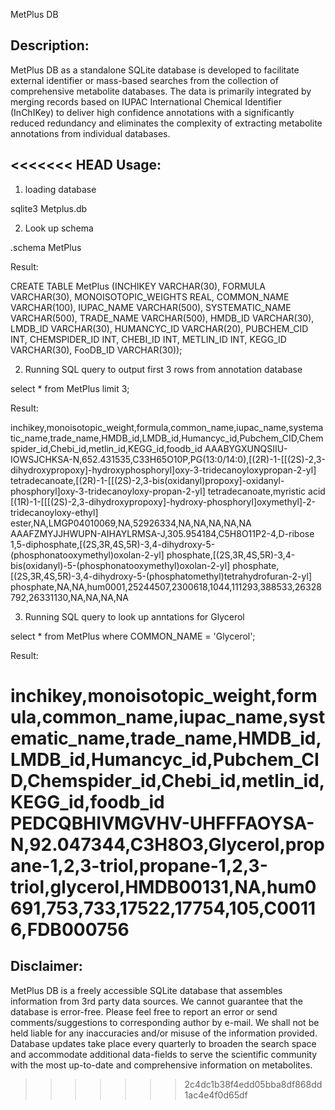 MetPlus DB

Description:
---------------------
MetPlus DB as a standalone SQLite database is developed to facilitate external identifier or mass-based searches from the collection of comprehensive metabolite databases. The data is primarily integrated by merging records based on IUPAC International Chemical Identifier (InChIKey) to deliver high confidence annotations with a significantly reduced redundancy and eliminates the complexity of extracting metabolite annotations from individual databases.

<<<<<<< HEAD
Usage:
------

1) loading database

sqlite3 Metplus.db

2) Look up schema

.schema MetPlus

Result:

CREATE TABLE MetPlus
(INCHIKEY VARCHAR(30),
FORMULA VARCHAR(30),
MONOISOTOPIC_WEIGHTS REAL,
COMMON_NAME VARCHAR(100),
IUPAC_NAME VARCHAR(500),
SYSTEMATIC_NAME VARCHAR(500),
TRADE_NAME VARCHAR(500),
HMDB_ID VARCHAR(30),
LMDB_ID VARCHAR(30),
HUMANCYC_ID VARCHAR(20),
PUBCHEM_CID INT,
CHEMSPIDER_ID INT,
CHEBI_ID INT,
METLIN_ID INT,
KEGG_ID VARCHAR(30),
FooDB_ID VARCHAR(30));

2) Running SQL query to output first 3 rows from annotation database

select * from MetPlus limit 3;

Result:

inchikey,monoisotopic_weight,formula,common_name,iupac_name,systematic_name,trade_name,HMDB_id,LMDB_id,Humancyc_id,Pubchem_CID,Chemspider_id,Chebi_id,metlin_id,KEGG_id,foodb_id
AAABYGXUNQSIIU-IOWSJCHKSA-N,652.431535,C33H65O10P,PG(13:0/14:0),[(2R)-1-[[(2S)-2,3-dihydroxypropoxy]-hydroxyphosphoryl]oxy-3-tridecanoyloxypropan-2-yl] tetradecanoate,[(2R)-1-[[(2S)-2,3-bis(oxidanyl)propoxy]-oxidanyl-phosphoryl]oxy-3-tridecanoyloxy-propan-2-yl] tetradecanoate,myristic acid [(1R)-1-[[[(2S)-2,3-dihydroxypropoxy]-hydroxy-phosphoryl]oxymethyl]-2-tridecanoyloxy-ethyl] ester,NA,LMGP04010069,NA,52926334,NA,NA,NA,NA,NA
AAAFZMYJJHWUPN-AIHAYLRMSA-J,305.954184,C5H8O11P2-4,D-ribose 1,5-diphosphate,[(2S,3R,4S,5R)-3,4-dihydroxy-5-(phosphonatooxymethyl)oxolan-2-yl] phosphate,[(2S,3R,4S,5R)-3,4-bis(oxidanyl)-5-(phosphonatooxymethyl)oxolan-2-yl] phosphate,[(2S,3R,4S,5R)-3,4-dihydroxy-5-(phosphatomethyl)tetrahydrofuran-2-yl] phosphate,NA,NA,hum0001,25244507,2300618,1044,111293,388533,26328792,26331130,NA,NA,NA,NA

3) Running SQL query to look up anntations for Glycerol

select * from MetPlus where COMMON_NAME = 'Glycerol';

Result:

inchikey,monoisotopic_weight,formula,common_name,iupac_name,systematic_name,trade_name,HMDB_id,LMDB_id,Humancyc_id,Pubchem_CID,Chemspider_id,Chebi_id,metlin_id,KEGG_id,foodb_id
PEDCQBHIVMGVHV-UHFFFAOYSA-N,92.047344,C3H8O3,Glycerol,propane-1,2,3-triol,propane-1,2,3-triol,glycerol,HMDB00131,NA,hum0691,753,733,17522,17754,105,C00116,FDB000756
=======
Disclaimer:
---------------------
MetPlus DB is a freely accessible SQLite database that assembles information from 3rd party data sources. We cannot guarantee that the database is error-free. Please feel free to report an error or send comments/suggestions to corresponding author by e-mail. We shall not be held liable for any inaccuracies and/or misuse of the information provided. Database updates take place every quarterly to broaden the search space and accommodate additional data-fields to serve the scientific community with the most up-to-date and comprehensive information on metabolites.

>>>>>>> 2c4dc1b38f4edd05bba8df868dd1ac4e4f0d65df
